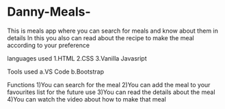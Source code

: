 # Danny-Meals-

This is meals app where you can search for meals and know about them in details
In this you also can read about the recipe to make the meal according to your preference

languages used
1.HTML
2.CSS
3.Vanilla Javasript

Tools used
a.VS Code
b.Bootstrap

Functions
1)You can search for the meal
2)You can add the meal to your favourites list for the future use
3)You can read the details about the meal
4)You can watch the video about how to make that meal
